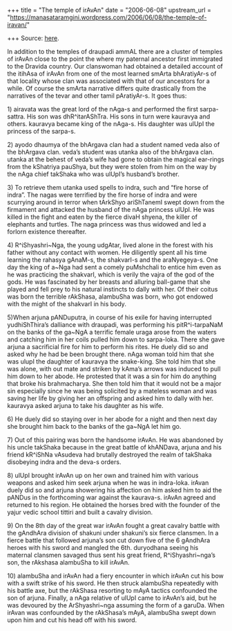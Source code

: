 +++
title = "The temple of irAvAn"
date = "2006-06-08"
upstream_url = "https://manasataramgini.wordpress.com/2006/06/08/the-temple-of-iravan/"

+++
Source: [here](https://manasataramgini.wordpress.com/2006/06/08/the-temple-of-iravan/).

In addition to the temples of draupadi ammAL there are a cluster of
temples of irAvAn close to the point the where my paternal ancestor
first immigrated to the Dravida country. Our clanswoman had obtained a
detailed account of the itihAsa of irAvAn from one of the most learned
smArta bhAratiyAr-s of that locality whose clan was associated with that
of our ancestors for a while. Of course the smArta narrative differs
quite drastically from the narratives of the tevar and other tamil
pAratiyAr-s. It goes thus:

1\) airavata was the great lord of the nAga-s and performed the first
sarpa-sattra. His son was dhR^itarAShTra. His sons in turn were kauravya
and others. kauravya became king of the nAga-s. His daughter was ulUpI
the princess of the sarpa-s.

2\) ayodo dhaumya of the bhArgava clan had a student named veda also of
the bhArgava clan. veda’s student was utanka also of the bhArgava clan.
utanka at the behest of veda’s wife had gone to obtain the magical
ear-rings from the kShatriya pauShya, but they were stolen from him on
the way by the nAga chief takShaka who was ulUpI’s husband’s brother.

3\) To retrieve them utanka used spells to indra, such and “fire horse
of indra”. The nagas were terrified by the fire horse of indra and were
scurrying around in terror when tArkShyo ariShTanemI swept down from the
firmament and attacked the husband of the nAga princess ulUpI. He was
killed in the fight and eaten by the fierce divaH shyena, the killer of
elephants and turtles. The naga princess was thus widowed and led a
forlorn existence thereafter.

4\) R^iShyashri\~Nga, the young udgAtar, lived alone in the forest with
his father without any contact with women. He diligently spent all his
time learning the rahasya gAnaM-s, the shakvarI-s and the araNyegeya-s.
One day the king of a\~Nga had sent a comely puMshchali to entice him
even as he was practicing the shakvarI, which is verily the vajra of the
god of the gods. He was fascinated by her breasts and alluring ball-game
that she played and fell prey to his natural instincts to dally with
her. Of their coitus was born the terrible rAkShasa, alambuSha was born,
who got endowed with the might of the shakvarI in his body.

5)When arjuna pANDuputra, in course of his exile for having interrupted
yudhiShThira’s dalliance with draupadi, was performing his
pitR^i-tarpaNaM on the banks of the ga\~NgA a terrific female uraga
arose from the waters and catching him in her coils pulled him down to
sarpa-loka. There she gave arjuna a sacrificial fire for him to perform
his rites. He duely did so and asked why he had be been brought there.
nAga woman told him that she was ulupI the daughter of kauravya the
snake-king. She told him that she was alone, with out mate and striken
by kAma’s arrows was induced to pull him down to her abode. He protested
that it was a sin for him do anything that broke his brahmacharya. She
then told him that it would not be a major sin especially since he was
being solicited by a mateless woman and was saving her life by giving
her an offspring and asked him to dally with her. kauravya asked arjuna
to take his daughter as his wife.

6\) He duely did so staying over in her abode for a night and then next
day she brought him back to the banks of the ga\~NgA let him go.

7\) Out of this pairing was born the handsome irAvAn. He was abandoned
by his uncle takShaka because in the great battle of khANDava, arjuna
and his friend kR^iShNa vAsudeva had brutally destroyed the realm of
takShaka disobeying indra and the deva-s orders.

8\) ulUpI brought irAvAn up on her own and trained him with various
weapons and asked him seek arjuna when he was in indra-loka. irAvan
duely did so and arjuna showering his affection on him asked him to aid
the pANDus in the forthcoming war against the kaurava-s. irAvAn agreed
and returned to his region. He obtained the horses bred with the founder
of the yajur vedic school tittiri and built a cavalry division.

9\) On the 8th day of the great war irAvAn fought a great cavalry battle
with the gAndhAra division of shakuni under shakuni’s six fierce
clansmen. In a fierce battle that followed arjuna’s son cut down five of
the 6 gAndhAra heroes with his sword and mangled the 6th. duryodhana
seeing his maternal clansmen savaged thus sent his great friend,
R^iShyashri\~nga’s son, the rAkshasa alambuSha to kill irAvAn.

10\) alambuSha and irAvAn had a fiery encounter in which irAvAn cut his
bow with a swift strike of his sword. He then struck alambuSha
repeatedly with his battle axe, but the rAkShasa resorting to mAyA
tactics confounded the son of arjuna. Finally, a nAga relative of ulUpI
came to irAvAn’s aid, but he was devoured by the ArShyashri\~nga
assuming the form of a garuDa. When irAvan was confounded by the
rAkShasa’s mAyA, alambuSha swept down upon him and cut his head off with
his sword.

